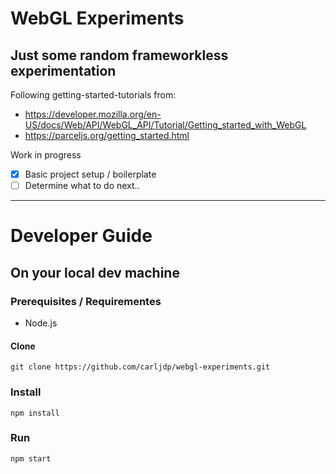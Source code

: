 # WebGL Experiments
Just some random frameworkless experimentation
---

Following getting-started-tutorials from:
- https://developer.mozilla.org/en-US/docs/Web/API/WebGL_API/Tutorial/Getting_started_with_WebGL
- https://parceljs.org/getting_started.html

Work in progress
- [x] Basic project setup / boilerplate
- [ ] Determine what to do next..

---

# Developer Guide

## On your local dev machine

### Prerequisites / Requirementes
- Node.js

#### Clone
`git clone https://github.com/carljdp/webgl-experiments.git`

### Install
`npm install`

### Run
`npm start`
